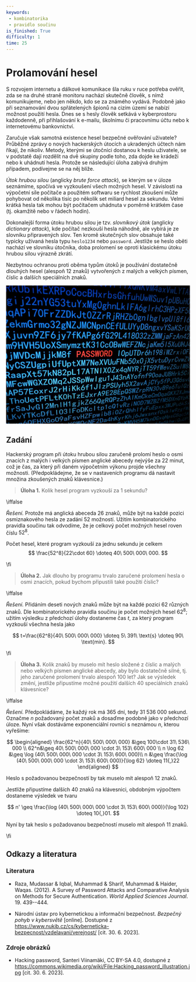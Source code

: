 ```yaml
---
keywords: 
 - kombinatorika
 - pravidlo součinu
is_finished: True
difficulty: 1
time: 25
---
```


# Prolamování hesel

S rozvojem internetu a dálkové komunikace šla ruku v ruce potřeba ověřit, zda se na druhé straně monitoru nachází skutečně člověk, s nímž komunikujeme, nebo jen někdo, kdo se za známého vydává. Podobně jako při seznamování dvou spřátelených špionů na cizím území se nabízí možnost použití hesla. Dnes se s hesly člověk setkává v kyberprostoru každodenně, při přihlašování k e-mailu, školnímu či pracovnímu účtu nebo k internetovému bankovnictví. 

Zaručuje však samotná existence hesel bezpečné ověřování uživatele? Průběžné zprávy o nových hackerských útocích a ukradených účtech nám říkají, že nikoliv. Metody, kterými se útočníci dostanou k heslu uživatele, se v podstatě dají rozdělit na dvě skupiny podle toho, zda dojde ke krádeži nebo k uhádnutí hesla. Protože se následující úloha zabývá druhým případem, podívejme se na něj blíže.

*Útok hrubou silou* (anglicky *brute force attack*), se kterým se v úloze seznámíme, spočívá ve vyzkoušení všech možných hesel. V závislosti na výpočetní síle počítače a použitém softwaru se rychlost zkoušení může pohybovat od několika tisíc po několik set miliard hesel za sekundu. Velmi krátká hesla tak mohou být počítačem uhádnuta v poměrně krátkém čase (tj. okamžitě nebo v řádech hodin). 

Dokonalejší forma útoku hrubou silou je tzv. *slovníkový útok* (anglicky *dictionary attack*), kde počítač nezkouší hesla náhodně, ale vybírá je ze slovníku připravených slov. Ten kromě skutečných slov obsahuje také typicky užívaná hesla typu `heslo1234` nebo `password`. Jestliže se heslo oběti nachází ve slovníku útočníka, doba prolomení se oproti klasickému útoku hrubou silou výrazně zkrátí.

Nezbytnou ochranou proti oběma typům útoků je používání dostatečně dlouhých hesel (alespoň 12 znaků) vytvořených z malých a velkých písmen, číslic a dalších speciálních znaků. 

![Hacking](06_program_hack.jpg)

## Zadání

Hackerský program při útoku hrubou silou zaručeně prolomí heslo o osmi znacích z malých i velkých písmen anglické abecedy nejvýše za 22 minut, což je čas, za který při daném výpočetním výkonu projde všechny možnosti. (Předpokládejme, že se v nastaveních programu dá nastavit množina zkoušených znaků klávesnice.) 

> **Úloha 1.** Kolik hesel program vyzkouší za 1 sekundu?

\iffalse

*Řešení.* Protože má anglická abeceda 26 znaků, může být na každé pozici osmiznakového hesla ze zadání 52 možností. Užitím kombinatorického pravidla součinu tak odvodíme, že je celkový počet možných hesel roven číslu $52^{8}$.

Počet hesel, které program vyzkouší za jednu sekundu je celkem 
$$
\frac{52^8}{22\cdot 60} \doteq 40\ 500\ 000\ 000.
$$ 

\fi

> **Úloha 2.** Jak dlouho by programu trvalo zaručené prolomení hesla o osmi znacích, pokud bychom připustili také použití číslic?

\iffalse

*Řešení.* Přidáním deseti nových znaků může být na každé pozici 62 různých znaků. Dle kombinatorického pravidla součinu je počet možných hesel $62^8$; užitím výsledku z předchozí úlohy dostaneme čas $t$, za který program vyzkouší všechna hesla jako

$$
t=\frac{62^8}{40\ 500\ 000\ 000} \doteq 5\ 391\ \text{s} \doteq 90\ \text{min}.
$$

\fi

> **Úloha 3.** Kolik znaků by muselo mít heslo složené z číslic a malých nebo velkých písmen anglické abecedy, aby bylo dostatečně silné, tj. jeho zaručené prolomení trvalo alespoň 100 let? Jak se výsledek změní, jestliže připustíme možné použití dalších 40 speciálních znaků klávesnice?

\iffalse

*Řešení.* Předpokládáme, že každý rok má 365 dní, tedy 31 536 000 sekund. Označme $n$ požadovaný počet znaků a dosaďme podobně jako v předchozí úloze. Nyní však dostáváme exponenciální rovnici s neznámou $n$, kterou vyřešíme:

$$
\begin{aligned}
\frac{62^n}{40\ 500\ 000\ 000} &\geq 100\cdot 31\ 536\ 000 \\
62^n&\geq 40\ 500\ 000\ 000 \cdot 3\ 153\ 600\ 000 \\
n \log 62 &\geq \log (40\ 500\ 000\ 000 \cdot 3\ 153\ 600\ 000)\\
n &\geq \frac{\log (40\ 500\ 000\ 000 \cdot 3\ 153\ 600\ 000)}{\log 62} \doteq 11{,}22
\end{aligned}
$$


Heslo s požadovanou bezpečností by tak muselo mít alespoň 12 znaků.

Jestliže připustíme dalších 40 znaků na klávesnici, obdobným výpočtem dostaneme výsledek ve tvaru

$$
n' \geq \frac{\log (40\ 500\ 000\ 000 \cdot 3\ 153\ 600\ 000)}{\log 102} \doteq 10{,}01.
$$

Nyní by tak heslo s požadovanou bezpečností muselo mít alespoň 11 znaků. 

\fi

## Odkazy a literatura

### Literatura

*  Raza, Mudassar \& Iqbal, Muhammad \& Sharif, Muhammad \& Haider, Waqas. (2012). A Survey of Password Attacks and Comparative Analysis on Methods for Secure Authentication. *World Applied Sciences Journal*. 19. 439--444.

* Národní ústav pro kybernetickou a informační bezpečnost. *Bezpečný pohyb v kybersvětě* [online]. Dostupné z <https://www.nukib.cz/cs/kyberneticka-bezpecnost/vzdelavani/verejnost/> [cit. 30. 6. 2023].

### Zdroje obrázků

* Hacking password, Santeri Viinamäki, CC BY-SA 4.0, dostupné z <https://commons.wikimedia.org/wiki/File:Hacking_password_illustration.jpg> [cit. 30. 6. 2023].
